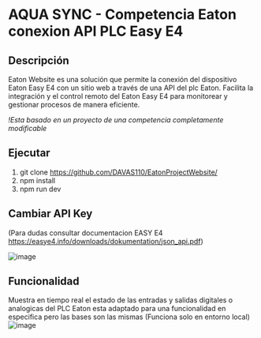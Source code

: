 # AQUA SYNC - Competencia Eaton conexion API PLC Easy E4

## Descripción

Eaton Website es una solución que permite la conexión del dispositivo Eaton Easy E4 con un sitio web a través de una API del plc Eaton. Facilita la integración y el control remoto del Eaton Easy E4 para monitorear y gestionar procesos de manera eficiente.
 
*!Esta basado en un proyecto de una competencia completamente modificable*

## Ejecutar
  1. git clone https://github.com/DAVAS110/EatonProjectWebsite/
  2. npm install
  3. npm run dev

## Cambiar API Key 
(Para dudas consultar documentacion EASY E4 https://easye4.info/downloads/dokumentation/json_api.pdf)

 ![image](https://github.com/user-attachments/assets/16812890-209c-4356-990a-5af9eca5abac)
 
## Funcionalidad 
  Muestra en tiempo real el estado de las entradas y salidas digitales o analogicas del PLC Eaton esta adaptado para una funcionalidad en especifica pero las bases son las   mismas (Funciona solo en entorno local)
  ![image](https://github.com/user-attachments/assets/f8c58125-6d1e-4219-8993-49de34f61007)
